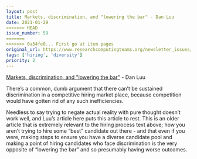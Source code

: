```yaml
---
layout: post
title: Markets, discrimination, and "lowering the bar" - Dan Luu
date: 2021-01-29
<<<<<<< HEAD
issue_number: 59
=======
>>>>>>> 0a34fe0... First go at item pages
original_url: https://www.researchcomputingteams.org/newsletter_issues/0059
tags: ['hiring', 'diversity']
priority: 2
---
```


<!-- markdownlint-disable MD033 -->
<!-- markdownlint-disable MD041 -->
<!-- markdownlint-disable MD049 -->

[Markets, discrimination, and "lowering the bar"](https://danluu.com/tech-discrimination/) - Dan Luu

There’s a common, dumb argument that there can’t be sustained discrimination in a competitive hiring market place, because competition would have gotten rid of any such inefficiencies.

Needless to say trying to negate actual reality with pure thought doesn’t work well, and Luu’s article here puts this article to rest.  This is an older article that is extremely relevant to the hiring process text above; how you aren’t trying to hire some “best” candidate out there - and that even if you were, making steps to ensure you have a diverse candidate pool and making a point of hiring candidates who face discrimination is the very opposite of “lowering the bar” and so presumably having worse outcomes.
